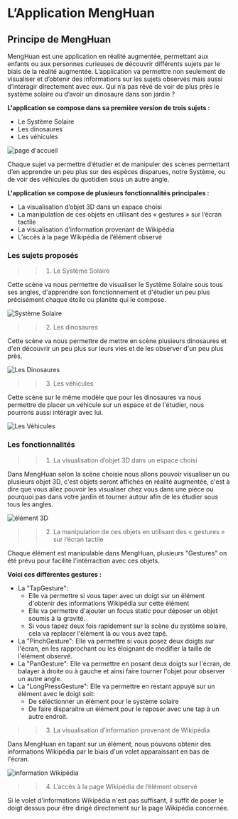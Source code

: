 #  L’Application MengHuan
## Principe de MengHuan
MengHuan est une application en réalité augmentée, permettant aux enfants ou aux personnes curieuses de découvrir différents sujets par le biais de la réalité augmentée. L’application va permettre non seulement de visualiser et d’obtenir des informations sur les sujets observés mais aussi d’interagir directement avec eux. Qui n’a pas rêvé de voir de plus près le système solaire ou d’avoir un dinosaure dans son jardin ?

**L'application se compose dans sa première version de trois sujets :**
* Le Système Solaire
* Les dinosaures
* Les véhicules

![page d'accueil](ImagesReadme/accueil.PNG)

Chaque sujet va permettre d’étudier et de manipuler des scènes permettant d’en apprendre un peu plus sur des espèces disparues, notre Système, ou de voir des véhicules du quotidien sous un autre angle.

**L'application se compose de plusieurs fonctionnalités principales :**
* La visualisation d’objet 3D dans un espace choisi
* La manipulation de ces objets en utilisant des « gestures » sur l’écran tactile
* La visualisation d’information provenant de Wikipédia
* L’accès à la page Wikipédia de l’élément observé

### Les sujets proposés

>> 1.  Le Système Solaire

Cette scène va nous permettre de visualiser le Système Solaire sous tous ses angles, d'apprendre son fonctionnement et d'étudier un peu plus précisément chaque étoile ou planète qui le compose.

![Système Solaire](ImagesReadme/solarSystem.PNG)

>> 2. Les dinosaures

Cette scène va nous permettre de mettre en scène  plusieurs dinosaures et d'en découvrir un peu plus sur leurs vies et de les observer d'un peu plus près.

![Les Dinosaures](ImagesReadme/irex.PNG)

>> 3. Les véhicules

Cette scène sur le même modèle que pour les dinosaures va nous permettre de placer un véhicule sur un espace et de l'étudier, nous pourrons aussi intéragir avec lui.

![Les Véhicules](ImagesReadme/piper.PNG)

### Les fonctionnalités

>> 1. La visualisation d’objet 3D dans un espace choisi

Dans MengHuan selon la scène choisie nous allons pouvoir visualiser un ou plusieurs objet 3D, c'est objets seront affichés en réalité augmentée, c'est à dire que vous allez pouvoir les visualiser chez vous dans une pièce ou pourquoi pas dans votre jardin et tourner autour afin de les étudier sous tous les angles.

![élément 3D](ImagesReadme/solarSystem2.PNG)

>> 2. La manipulation de ces objets en utilisant des « gestures » sur l’écran tactile

Chaque élément est manipulable dans MengHuan, plusieurs "Gestures" on été prévu pour facilité l'intérraction avec ces objets.

**Voici ces différentes gestures :**
* La "TapGesture":
    * Elle va permettre si vous taper avec un doigt sur un élément d'obtenir des informations Wikipédia sur cette élément
    * Elle va permettre d'ajouter un focus static pour déposer un objet soumis à la gravité.
    * Si vous tapez deux fois rapidement sur la scène du système solaire, cela va replacer l'élément là ou vous avez tapé.
* La "PinchGesture": Elle va permettre si vous posez deux doigts sur l'écran, en les rapprochant ou les éloignant de modifier la taille de l'élément observé.
* La "PanGesture": Elle va permettre en posant deux doigts sur l'écran, de balayer à droite ou à gauche et ainsi faire tourner l'objet pour observer un autre angle.
* La "LongPressGesture": Elle va permettre en restant appuyé sur un élément avec le doigt soit:
    * De séléctionner un élément pour le système solaire
    * De faire disparaitre un élément pour le reposer avec une tap à un autre endroit.

>> 3. La visualisation d’information provenant de Wikipédia

Dans MengHuan en tapant sur un élément, nous pouvons obtenir des informations Wikipédia par le biais d'un volet apparaissant en bas de l'écran.

![information Wikipédia](ImagesReadme/wikiResult.PNG)

>> 4. L’accès à la page Wikipédia de l’élément observé

Si le volet d'informations Wikipédia n'est pas suffisant, il suffit de poser le doigt dessus pour être dirigé directement sur la page Wikipédia concernée.

